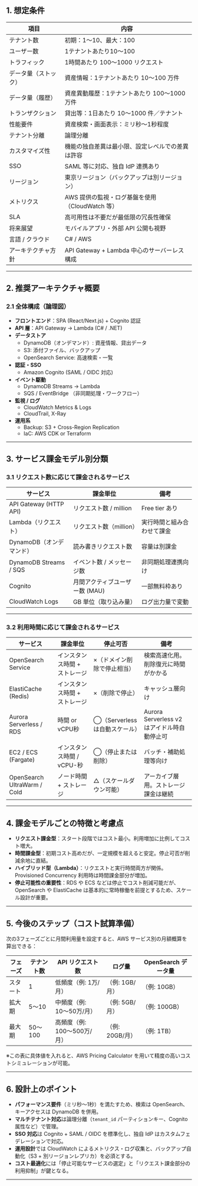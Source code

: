 ## 1. 想定条件

| 項目 | 内容 |
|------|------|
| テナント数 | 初期：1〜10、最大：100 |
| ユーザー数 | 1テナントあたり10〜100 |
| トラフィック | 1時間あたり 100〜1000 リクエスト |
| データ量（ストック） | 資産情報：1テナントあたり 10〜100 万件 |
| データ量（履歴） | 資産異動履歴：1テナントあたり 100〜1000 万件 |
| トランザクション | 貸出等：1日あたり 10〜1000 件／テナント |
| 性能要件 | 資産検索・画面表示：ミリ秒〜1秒程度 |
| テナント分離 | 論理分離 |
| カスタマイズ性 | 機能の独自差異は最小限、設定レベルでの差異は許容 |
| SSO | SAML 等に対応、独自 IdP 連携あり |
| リージョン | 東京リージョン（バックアップは別リージョン） |
| メトリクス | AWS 提供の監視・ログ基盤を使用（CloudWatch 等） |
| SLA | 高可用性は不要だが最低限の冗長性確保 |
| 将来展望 | モバイルアプリ・外部 API 公開も視野 |
| 言語 / クラウド | C# / AWS |
| アーキテクチャ方針 | API Gateway + Lambda 中心のサーバーレス構成 |

---

## 2. 推奨アーキテクチャ概要

### 2.1 全体構成（論理図）

- **フロントエンド**：SPA (React/Next.js) + Cognito 認証
- **API 層**：API Gateway → Lambda (C# / .NET)
- **データストア**
  - DynamoDB（オンデマンド）: 資産情報、貸出データ
  - S3: 添付ファイル、バックアップ
  - OpenSearch Service: 高速検索・一覧
- **認証・SSO**
  - Amazon Cognito (SAML / OIDC 対応)
- **イベント駆動**
  - DynamoDB Streams → Lambda
  - SQS / EventBridge （非同期処理・ワークフロー）
- **監視 / ログ**
  - CloudWatch Metrics & Logs
  - CloudTrail, X-Ray
- **運用系**
  - Backup: S3 + Cross-Region Replication
  - IaC: AWS CDK or Terraform

---

## 3. サービス課金モデル別分類

### 3.1 リクエスト数に応じて課金されるサービス

| サービス | 課金単位 | 備考 |
|----------|----------|------|
| API Gateway (HTTP API) | リクエスト数 / million | Free tier あり |
| Lambda（リクエスト） | リクエスト数（million） | 実行時間と組み合わせて課金 |
| DynamoDB（オンデマンド） | 読み書きリクエスト数 | 容量は別課金 |
| DynamoDB Streams / SQS | イベント数 / メッセージ数 | 非同期処理連携向け |
| Cognito | 月間アクティブユーザー数 (MAU) | 一部無料枠あり |
| CloudWatch Logs | GB 単位（取り込み量） | ログ出力量で変動 |

---

### 3.2 利用時間に応じて課金されるサービス

| サービス | 課金単位 | 停止可否 | 備考 |
|----------|----------|----------|------|
| OpenSearch Service | インスタンス時間 + ストレージ | ×（ドメイン削除で停止相当） | 検索高速化用。削除復元に時間がかかる |
| ElastiCache (Redis) | インスタンス時間 + ストレージ | ×（削除で停止） | キャッシュ層向け |
| Aurora Serverless / RDS | 時間 or vCPU秒 | ◯（Serverless は自動スケール） | Aurora Serverless v2 はアイドル時自動停止可 |
| EC2 / ECS (Fargate) | インスタンス時間 / vCPU-秒 | ◯（停止または削除） | バッチ・補助処理等向け |
| OpenSearch UltraWarm / Cold | ノード時間 + ストレージ | △（スケールダウン可能） | アーカイブ層用。ストレージ課金は継続 |

---

## 4. 課金モデルごとの特徴と考慮点

- **リクエスト課金型**：スタート段階ではコスト最小。利用増加に比例してコスト増大。
- **時間課金型**：初期コスト高めだが、一定規模を超えると安定。停止可否が削減余地に直結。
- **ハイブリッド型（Lambda）**：リクエストと実行時間両方が関係。Provisioned Concurrency 利用時は時間課金部分が増加。
- **停止可能性の重要性**：RDS や ECS などは停止でコスト削減可能だが、OpenSearch や ElastiCache は基本的に常時稼働を前提とするため、スケール設計が重要。

---

## 5. 今後のステップ（コスト試算準備）

次の3フェーズごとに月間利用量を設定すると、AWS サービス別の月額概算を算出できる：

| フェーズ | テナント数 | API リクエスト数 | ログ量 | OpenSearch データ量 |
|----------|------------|------------------|--------|----------------------|
| スタート | 1 | 低頻度（例: 1万/月） | （例: 1GB/月） | （例: 10GB） |
| 拡大期 | 5〜10 | 中頻度（例: 10〜50万/月） | （例: 5GB/月） | （例: 100GB） |
| 最大期 | 50〜100 | 高頻度（例: 100〜500万/月） | （例: 20GB/月） | （例: 1TB） |

※この表に具体値を入れると、AWS Pricing Calculator を用いて精度の高いコストシミュレーションが可能。

---

## 6. 設計上のポイント

- **パフォーマンス要件**（ミリ秒〜1秒）を満たすため、検索は OpenSearch、キーアクセスは DynamoDB を併用。
- **マルチテナント対応**は論理分離（`tenant_id` パーティションキー、Cognito 属性など）で管理。
- **SSO 対応**は Cognito + SAML / OIDC を標準化し、独自 IdP はカスタムフェデレーションで対応。
- **運用設計**では CloudWatch によるメトリクス・ログ収集と、バックアップ自動化（S3 + 別リージョンレプリカ）を必須とする。
- **コスト最適化**には「停止可能なサービスの選定」と「リクエスト課金部分の利用抑制」が鍵となる。

---
